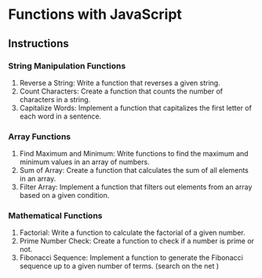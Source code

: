 # Functions with JavaScript

## Instructions

### String Manipulation Functions

1. Reverse a String: Write a function that reverses a given string.
2. Count Characters: Create a function that counts the number of characters in a string.
3. Capitalize Words: Implement a function that capitalizes the first letter of each word in a sentence.

### Array Functions

1. Find Maximum and Minimum: Write functions to find the maximum and minimum values in an array of numbers.
2. Sum of Array: Create a function that calculates the sum of all elements in an array.
3. Filter Array: Implement a function that filters out elements from an array based on a given condition.

### Mathematical Functions

1. Factorial: Write a function to calculate the factorial of a given number.
2. Prime Number Check: Create a function to check if a number is prime or not.
3. Fibonacci Sequence: Implement a function to generate the Fibonacci sequence up to a given number of terms. (search on the net )
